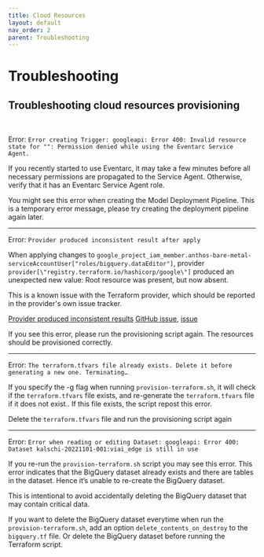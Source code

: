 ```yaml
---
title: Cloud Resources
layout: default
nav_order: 2
parent: Troubleshooting
---
```

# Troubleshooting

## Troubleshooting cloud resources provisioning

<br>

Error: `Error creating Trigger: googleapi: Error 400: Invalid resource state for "": Permission denied while using the Eventarc Service Agent.`

If you recently started to use Eventarc, it may take a few minutes before all necessary permissions are propagated to the Service Agent. Otherwise, verify that it has an Eventarc Service Agent role.

You might see this error when creating the Model Deployment Pipeline.
This is a temporary error message, please try creating the deployment pipeline again later.

---

Error: `Provider produced inconsistent result after apply`

When applying changes to `google_project_iam_member.anthos-bare-metal-serviceAccountUser["roles/bigquery.dataEditor"]`, provider `provider[\"registry.terraform.io/hashicorp/google\"]` produced an unexpected new value: Root resource was present, but now absent.

This is a known issue with the Terraform provider, which should be reported in the provider's own issue tracker.

[Provider produced inconsistent results](https://support.hashicorp.com/hc/en-us/articles/1500006254562-Provider-Produced-Inconsistent-Results)
[GitHub issue](https://github.com/hashicorp/terraform-provider-google/issues/10193), [issue](https://github.com/hashicorp/terraform-provider-google/issues/10128)

If you see this error, please run the provisioning script again. The resources should be provisioned correctly.

---

Error: `The terraform.tfvars file already exists. Delete it before generating a new one. Terminating…`

If you specify the -g flag when running `provision-terraform.sh`, it will check if the `terraform.tfvars` file exists, and re-generate the `terraform.tfvars` file if it does not exist.. If this file exists, the script repost this error.

Delete the `terraform.tfvars` file and run the provisioning script again

---

Error: `Error when reading or editing Dataset: googleapi: Error 400: Dataset kalschi-20221101-001:viai_edge is still in use`

If you re-run the `provision-terraform.sh` script you may see this error. This error indicates that the BigQuery dataset already exists and there are tables in the dataset. Hence it’s unable to re-create the BigQuery dataset.

This is intentional to avoid accidentally deleting the BigQuery dataset that may contain critical data.

If you want to delete the BigQuery dataset everytime when run the `provision-terraform.sh`, add an option `delete_contents_on_destroy`  to the `bigquery.tf` file. Or delete the BigQuery dataset before running the Terraform script.
